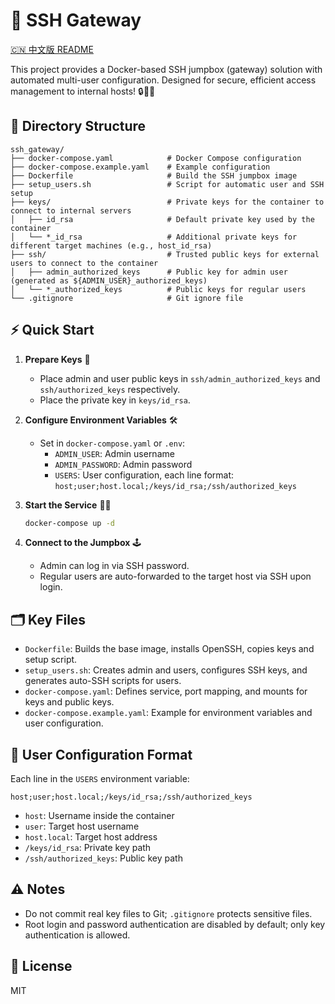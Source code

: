 
# 🚀 SSH Gateway

[🇨🇳 中文版 README](README_cn.md)

This project provides a Docker-based SSH jumpbox (gateway) solution with automated multi-user configuration. Designed for secure, efficient access management to internal hosts! 🔒🧑‍💻

## 📁 Directory Structure

```
ssh_gateway/
├── docker-compose.yaml            # Docker Compose configuration
├── docker-compose.example.yaml    # Example configuration
├── Dockerfile                     # Build the SSH jumpbox image
├── setup_users.sh                 # Script for automatic user and SSH setup
├── keys/                          # Private keys for the container to connect to internal servers
│   ├── id_rsa                     # Default private key used by the container
│   └── *_id_rsa                   # Additional private keys for different target machines (e.g., host_id_rsa)
├── ssh/                           # Trusted public keys for external users to connect to the container
│   ├── admin_authorized_keys      # Public key for admin user (generated as ${ADMIN_USER}_authorized_keys)
│   └── *_authorized_keys          # Public keys for regular users
└── .gitignore                     # Git ignore file
```

## ⚡️ Quick Start

1. **Prepare Keys** 🔑
   - Place admin and user public keys in `ssh/admin_authorized_keys` and `ssh/authorized_keys` respectively.
   - Place the private key in `keys/id_rsa`.

2. **Configure Environment Variables** 🛠️
   - Set in `docker-compose.yaml` or `.env`:
     - `ADMIN_USER`: Admin username
     - `ADMIN_PASSWORD`: Admin password
     - `USERS`: User configuration, each line format:
       `host;user;host.local;/keys/id_rsa;/ssh/authorized_keys`

3. **Start the Service** 🏃‍♂️
   ```bash
   docker-compose up -d
   ```

4. **Connect to the Jumpbox** 🕹️
   - Admin can log in via SSH password.
   - Regular users are auto-forwarded to the target host via SSH upon login.

## 🗂️ Key Files

- `Dockerfile`: Builds the base image, installs OpenSSH, copies keys and setup script.
- `setup_users.sh`: Creates admin and users, configures SSH keys, and generates auto-SSH scripts for users.
- `docker-compose.yaml`: Defines service, port mapping, and mounts for keys and public keys.
- `docker-compose.example.yaml`: Example for environment variables and user configuration.

## 👥 User Configuration Format

Each line in the `USERS` environment variable:
```
host;user;host.local;/keys/id_rsa;/ssh/authorized_keys
```
- `host`: Username inside the container
- `user`: Target host username
- `host.local`: Target host address
- `/keys/id_rsa`: Private key path
- `/ssh/authorized_keys`: Public key path

## ⚠️ Notes

- Do not commit real key files to Git; `.gitignore` protects sensitive files.
- Root login and password authentication are disabled by default; only key authentication is allowed.

## 📜 License

MIT
